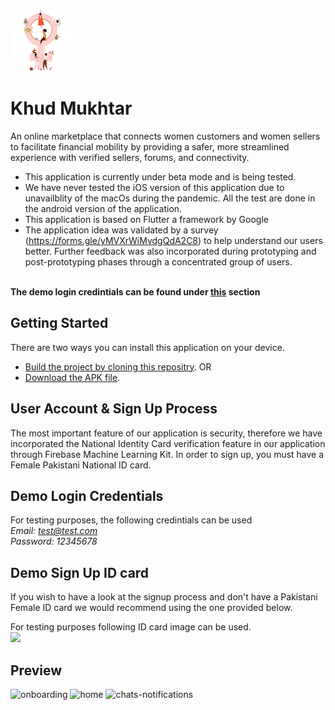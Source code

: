 <img src="assets/launchericon/icon.png" width="100"> <br/>
# Khud Mukhtar

An online marketplace that connects women customers and women sellers to facilitate financial mobility by providing a safer, more streamlined experience with verified sellers, forums, and connectivity.

- This application is currently under beta mode and is being tested.
- We have never tested the iOS version of this application due to unavailblity of the macOs during the pandemic. All the test are done in the android version of the application.
- This application is based on Flutter a framework by Google
- The application idea was validated by a survey (https://forms.gle/yMVXrWiMvdgQdA2C8) to help understand our users better. Further feedback was also incorporated during prototyping and post-prototyping phases through a concentrated group of users. 

\
**The demo login credintials can be found under [this](https://github.com/abuzar-rasool/khud_mukhtar#demo-login-credentials) section**


## Getting Started
There are two ways you can install this application on your device. 

- [Build the project by cloning this repositry](https://flutter.dev/docs/get-started/install).
OR
- [Download the APK file](https://drive.google.com/open?id=1KqZMk9Zshpn1JXnfIQxtp8rrgEMsOGGZ).

## User Account & Sign Up Process

The most important feature of our application is security, therefore we have incorporated the National Identity Card verification feature in our application through Firebase Machine Learning Kit. In order to sign up, you must have a Female Pakistani National ID card.

## Demo Login Credentials

For testing purposes, the following credintials can be used\
  *Email: test@test.com* \
  *Password: 12345678*
## Demo Sign Up ID card

If you wish to have a look at the signup process and don't have a Pakistani Female ID card we would recommend using the one provided below.

For testing purposes following ID card image can be used.\
<img src="https://firebasestorage.googleapis.com/v0/b/khud-mukhtar.appspot.com/o/cnic.jpg?alt=media&token=0ceeb1fa-3777-4fe2-8687-7616bebb5468" width="300">

## Preview
![onboarding](https://firebasestorage.googleapis.com/v0/b/khud-mukhtar.appspot.com/o/gifs%2Fonboarding.gif?alt=media&token=1bfbedc8-5f77-4de8-ad29-fa5efe2e67f2 "Onboarding") ![home](https://firebasestorage.googleapis.com/v0/b/khud-mukhtar.appspot.com/o/gifs%2Fhome.gif?alt=media&token=863b06bc-3c40-45e5-bd39-4b89c6b0df79 "Home") ![chats-notifications](https://firebasestorage.googleapis.com/v0/b/khud-mukhtar.appspot.com/o/gifs%2Fchats%20and%20notifications.gif?alt=media&token=b7cf00a1-20cc-4cc3-a43a-a28baf97d256 "Chats & Notifications")




